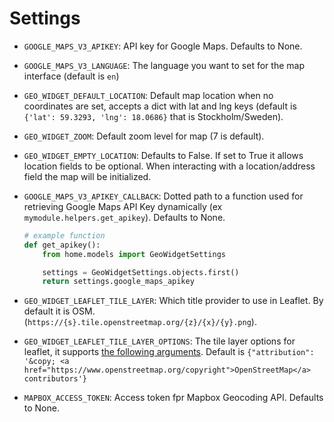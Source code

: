 # Settings

- `GOOGLE_MAPS_V3_APIKEY`: API key for Google Maps. Defaults to None.
- `GOOGLE_MAPS_V3_LANGUAGE`: The language you want to set for the map interface (default is `en`)
- `GEO_WIDGET_DEFAULT_LOCATION`: Default map location when no coordinates are set, accepts a dict with lat and lng keys (default is `{'lat': 59.3293, 'lng': 18.0686}` that is Stockholm/Sweden).
- `GEO_WIDGET_ZOOM`: Default zoom level for map (7 is default).
- `GEO_WIDGET_EMPTY_LOCATION`: Defaults to False. If set to True it allows location fields to be optional. When interacting with a location/address field the map will be initialized.
- `GOOGLE_MAPS_V3_APIKEY_CALLBACK`: Dotted path to a function used for retrieving Google Maps API Key dynamically (ex `mymodule.helpers.get_apikey`). Defaults to None.

    ```python
    # example function
    def get_apikey():
        from home.models import GeoWidgetSettings

        settings = GeoWidgetSettings.objects.first()
        return settings.google_maps_apikey
    ```

- `GEO_WIDGET_LEAFLET_TILE_LAYER`: Which title provider to use in Leaflet. By default it is OSM. (`https://{s}.tile.openstreetmap.org/{z}/{x}/{y}.png`).
- `GEO_WIDGET_LEAFLET_TILE_LAYER_OPTIONS`: The tile layer options for leaflet, it supports [the following arguments](https://leafletjs.com/reference.html). Default is `{"attribution": '&copy; <a href="https://www.openstreetmap.org/copyright">OpenStreetMap</a> contributors'}`

- `MAPBOX_ACCESS_TOKEN`: Access token fpr Mapbox Geocoding API. Defaults to None.
